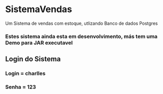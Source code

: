 # SistemaVendas
 Um Sistema de vendas com estoque, utlizando Banco de dados Postgres
 
 ### Estes sistema ainda esta em desenvolvimento, más tem uma Demo para JAR executavel
 
 ## Login do Sistema
 ### Login = charlles
 ### Senha = 123
